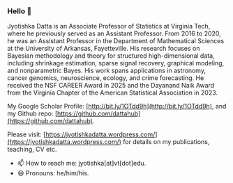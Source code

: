 ### Hello 👋

<!--
**DattaHub/DattaHub** is a ✨ _special_ ✨ repository because its `README.md` (this file) appears on your GitHub profile.
-->


Jyotishka Datta is an Associate Professor of Statistics at Virginia Tech, where he previously served as an Assistant Professor. From 2016 to 2020, he was an Assistant Professor in the Department of Mathematical Sciences at the University of Arkansas, Fayetteville. His research focuses on Bayesian methodology and theory for structured high-dimensional data, including shrinkage estimation, sparse signal recovery, graphical modeling, and nonparametric Bayes. His work spans applications in astronomy, cancer genomics, neuroscience, ecology, and crime forecasting. He received the NSF CAREER Award in 2025 and the Dayanand Naik Award from the Virginia Chapter of the American Statistical Association in 2023.

 My Google Scholar Profile: [http://bit.ly/1OTdd9h](http://bit.ly/1OTdd9h), and 
 my Github repo: [https://github.com/dattahub](https://github.com/dattahub). 
 
 Please visit: [https://jyotishkadatta.wordpress.com/](https://jyotishkadatta.wordpress.com/) for details on my publications, teaching, CV etc. 
 
- 📫 How to reach me: jyotishka[at]vt[dot]edu. 
- 😄 Pronouns: he/him/his.

<!--
- 🔭 I’m currently working on ...
- 🌱 I’m currently learning ...
- 👯 I’m looking to collaborate on ...
- 🤔 I’m looking for help with ...
- 💬 Ask me about ...
- ⚡ Fun fact:  I
-->
